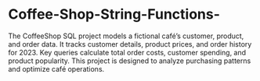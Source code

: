 # Coffee-Shop-String-Functions-
The CoffeeShop SQL project models a fictional café’s customer, product, and order data. It tracks customer details, product prices, and order history for 2023. Key queries calculate total order costs, customer spending, and product popularity. This project is designed to analyze purchasing patterns and optimize café operations.

